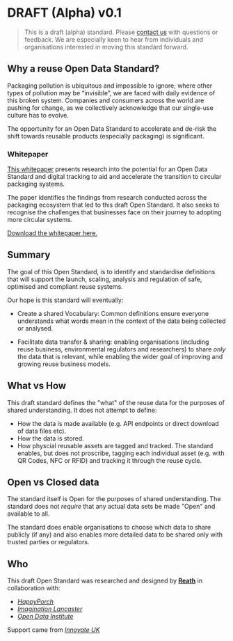# DRAFT (Alpha) v0.1

> This is a draft (alpha) standard. Please [contact us](https://docs.google.com/forms/d/e/1FAIpQLSf7BN-I_-sZxhkgcVALyEztE2KFRw-o-jPCWNkLExjRIYRhGQ/viewform?usp=sf_link) with questions or feedback. We are especially keen to hear from individuals and organisations interested in moving this standard forward.

## Why a reuse Open Data Standard?

Packaging pollution is ubiquitous and impossible to ignore; where other types of pollution may be “invisible”, we are faced with daily evidence of this broken system. Companies and consumers across the world are pushing for change, as we collectively acknowledge that our single-use culture has to evolve.

The opportunity for an Open Data Standard to accelerate and de-risk the shift towards reusable products (especially packaging) is significant.

### Whitepaper

[This whitepaper](https://reath.id/reuseid) presents research into the potential for an Open Data Standard and digital tracking to aid and accelerate the transition to circular packaging systems.

The paper identifies the findings from research conducted across the packaging ecosystem that led to this draft Open Standard. It also seeks to recognise the challenges that businesses face on their journey to adopting more circular systems.

[Download the whitepaper here.](https://reath.id/reuseid)

## Summary

The goal of this Open Standard, is to identify and standardise definitions that will support the launch, scaling, analysis and regulation of safe, optimised and compliant reuse systems. 

Our hope is this standard will eventually:

- Create a shared Vocabulary: Common definitions ensure everyone understands what words mean in the context of the data being collected or analysed.

- Facilitate data transfer & sharing: enabling organisations (including reuse business, environmental regulators and researchers) to share *only* the data that is relevant, while enabling the wider goal of improving and growing reuse business models.

## What vs How

This draft standard defines the "what" of the reuse data for the purposes of shared understanding. It does not attempt to define:

- How the data is made available (e.g. API endpoints or direct download of data files etc).
- How the data is stored.
- How physcial reusable assets are tagged and tracked. The standard enables, but does not proscribe, tagging each individual asset (e.g. with QR Codes, NFC or RFID) and tracking it through the reuse cycle.

## Open vs Closed data

The standard itself is Open for the purposes of shared understanding. The standard does not *require* that any actual data sets be made "Open" and available to all.  

The standard does enable organisations to choose which data to share publicly (if any) and also enables more detailed data to be shared only with trusted parties or regulators.

## Who

This draft Open Standard was researched and designed by [**Reath**](https://reath.id/) in collaboration with:

* [*HappyPorch*](https://happyporch.com/) 
* [*Imagination Lancaster*](http://imagination.lancaster.ac.uk/)
* [*Open Data Institute*](https://theodi.org/)

Support came from [*Innovate UK*](https://www.ukri.org/councils/innovate-uk/)






